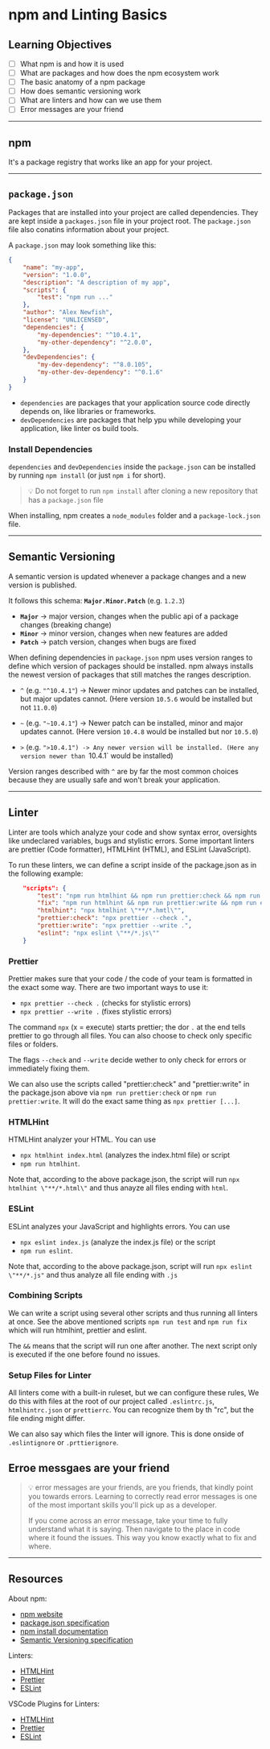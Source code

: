 # npm and Linting Basics

## Learning Objectives 

- [ ] What npm is and how it is used
- [ ] What are packages and how does the npm ecosystem work
- [ ] The basic anatomy of a npm package
- [ ] How does semantic versioning work
- [ ] What are linters and how can we use them
- [ ] Error messages are your friend

---

## npm

It's a package registry that works like an app for your project.

---

## `package.json`

Packages that are installed into your project are called dependencies. They are kept inside a 
`packages.json` file in your project root. The `package.json` file also conatins information about your project.

A `package.json` may look something like this:

```json
{
    "name": "my-app",
    "version": "1.0.0",
    "description": "A description of my app",
    "scripts": {
        "test": "npm run ..."
    },
    "author": "Alex Newfish",
    "license": "UNLICENSED",
    "dependencies": {
        "my-dependencies": "^10.4.1",
        "my-other-dependency": "^2.0.0",
    },
    "devDependencies": {
        "my-dev-dependency": "^8.0.105",
        "my-other-dev-dependency": "^0.1.6"
    }
}
```

- `dependencies` are packages that your application source code directly depends on, like libraries or frameworks.
-  `devDependencies` are packages that help ypu while developing your application, like linter os build tools.

### Install Dependencies

`dependencies` and `devDependencies` inside the `package.json` can be installed by running `npm install` (or just `npm i` for short).

> 💡 Do not forget to run `npm install` after cloning a new repository that has a `package.json` file

When installing, npm creates a `node_modules` folder and a `package-lock.json` file.

---

## Semantic Versioning

A semantic version is updated whenever a package changes and a new version is published.

It follows this schema: **`Major.Minor.Patch`** (e.g. `1.2.3`)

- **`Major`** -> major version, changes when the public api of a package changes (breaking change)
- **`Minor`** -> minor version, changes when new features are added
- **`Patch`** -> patch version, changes when bugs are fixed

When defining dependencies in `package.json` npm uses version ranges to define which version of packages should be installed. npm always installs the newest version of packages that still matches the ranges description.

- `^` (e.g. `"^10.4.1"`) -> Newer minor updates and patches can be installed, but major updates cannot.
    (Here version `10.5.6` would be installed but not `11.0.0`)

- `~` (e.g. `"~10.4.1"`) -> Newer patch can be installed, minor and major updates cannot.
    (Here version `10.4.8` would be installed but nor `10.5.0`)

- `>` (e.g. `">10.4.1") -> Any newer version will be installed.
    (Here any version newer than `10.4.1` would be installed)

Version ranges described with `^` are by far the most common choices because they are usually safe and won't break your application.

---

## Linter

Linter are tools which analyze your code and show syntax error, oversights like undeclared variables,
bugs and stylistic errors. Some important linters are prettier (Code formatter), HTMLHint (HTML), and ESLint (JavaScript).

To run these linters, we can define a script inside of the package.json as in the following example:

```json
    "scripts": {
        "test": "npm run htmlhint && npm run prettier:check && npm run eslint",
        "fix": "npm run htmlhint && npm run prettier:write && npm run eslint",
        "htmlhint": "npx htmlhint \"**/*.hmtl\"",
        "prettier:check": "npx prettier --check .",
        "prettier:write": "npx prettier --write .",
        "eslint": "npx eslint \"**/*.js\""
    }
```

### Prettier

Prettier makes sure that your code / the code of your team is formatted in the exact some way. There
are two important ways to use it:

- `npx prettier --check .` (checks for stylistic errors)
- `npx prettier --write .` (fixes stylistic errors)

The command `npx` (x = execute) starts prettier; the dor `.` at the end tells prettier to go through
all files. You can also choose to check only specific files or folders.

The flags `--check` and `--write` decide wether to only check for errors or immediately fixing them.

We can also use the scripts called "prettier:check" and "prettier:write" in the package.json above via `npm run prettier:check` or `npm run prettier:write`. It will do the exact same thing as `npx prettier [...]`.

### HTMLHint

HTMLHint analyzer your HTML. You can use

- `npx htmlhint index.html` (analyzes the index.html file) or script
- `npm run htmlhint`.

Note that, according to the above package.json, the script will run `npx htmlhint \"**/*.html\"` and thus anayze all files ending with `html`.

### ESLint

ESLint analyzes your JavaScript and highlights errors. You can use 

- `npx eslint index.js` (analyze the index.js file) or the script
- `npm run eslint`.

Note that, according to the above package.json, script will run `npx eslint \"**/*.js"` and thus analyze all file ending with `.js`

### Combining Scripts

We can write a script using several other scripts and thus running all linters at once. See the above mentioned scripts `npm run test` and `npm run fix` which will run htmlhint, prettier and eslint.

The `&&` means that the script will run one after another. The next script only is executed if the one before found no issues.

### Setup Files for Linter

All linters come with a built-in ruleset, but we can configure these rules, We do this with files at the root of our project called `.eslintrc.js`, `htmlhintrc.json` or `prettierrc`. You can recognize them by th "rc", but the file ending might differ.

We can also say which files the linter will ignore. This is done onside of `.eslintignore` or `.prttierignore`.

## Erroe messgaes are your friend

> 💡 error messages are your friends, are you friends, that kindly point you towards errors. Learning to correctly
> read error messages is one of the most important skills you'll pick up as a developer.
>
> If you come across an error message, take your time to fully understand what it is saying. Then
> navigate to the place in code where it found the issues. This way you know exactly what to fix and where.

---


## Resources 

About npm:

- [npm website](https://www.npmjs.com/)
- [package.json specification](https://docs.npmjs.com/cli/v8/configuring-npm/package-json)
- [npm install documentation](https://docs.npmjs.com/cli/v8/commands/npm-install)
- [Semantic Versioning specification](https://semver.org/)

Linters:

- [HTMLHint](https://htmlhint.com/docs/user-guide/getting-started)
- [Prettier](https://prettier.io/docs/en/install.html)
- [ESLint](https://eslint.org/docs/latest/user-guide/command-line-interface)

VSCode Plugins for Linters:

- [HTMLHint](https://marketplace.visualstudio.com/items?itemName=HTMLHint.vscode-htmlhint)
- [Prettier](https://marketplace.visualstudio.com/items?itemName=esbenp.prettier-vscode)
- [ESLint](https://marketplace.visualstudio.com/items?itemName=dbaeumer.vscode-eslint)

